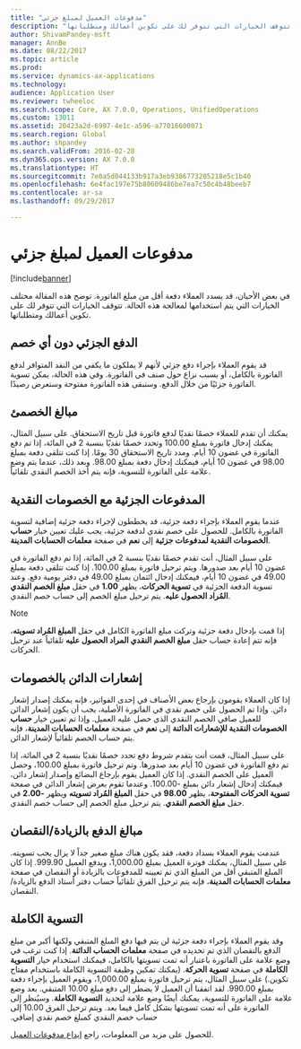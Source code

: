 ```yaml
---
title: "مدفوعات العميل لمبلغ جزئي"
description: "في بعض الأحيان، قد يسدد العملاء دفعة أقل من مبلغ الفاتورة. توضح هذه المقالة مختلف الخيارات التي يتم استخدامها لمعالجة هذه الحالة. تتوقف الخيارات التي تتوفر لك على تكوين أعمالك ومتطلباتها."
author: ShivamPandey-msft
manager: AnnBe
ms.date: 08/22/2017
ms.topic: article
ms.prod: 
ms.service: dynamics-ax-applications
ms.technology: 
audience: Application User
ms.reviewer: twheeloc
ms.search.scope: Core, AX 7.0.0, Operations, UnifiedOperations
ms.custom: 13011
ms.assetid: 20423a2d-6997-4e1c-a596-a77016600071
ms.search.region: Global
ms.author: shpandey
ms.search.validFrom: 2016-02-28
ms.dyn365.ops.version: AX 7.0.0
ms.translationtype: HT
ms.sourcegitcommit: 7e0a5d044133b917a3eb9386773205218e5c1b40
ms.openlocfilehash: 6e4fac197e75b80609486be7ea7c50c4b48beeb7
ms.contentlocale: ar-sa
ms.lasthandoff: 09/29/2017

---
```


# <a name="customer-payments-for-a-partial-amount"></a>مدفوعات العميل لمبلغ جزئي

[!include[banner](../includes/banner.md)]


في بعض الأحيان، قد يسدد العملاء دفعة أقل من مبلغ الفاتورة. توضح هذه المقالة مختلف الخيارات التي يتم استخدامها لمعالجة هذه الحالة. تتوقف الخيارات التي تتوفر لك على تكوين أعمالك ومتطلباتها.

<a name="partial-payment-with-no-discount"></a>الدفع الجزئي دون أي خصم
--------------------------------

قد يقوم العملاء بإجراء دفع جزئي لأنهم لا يملكون ما يكفي من النقد المتوافر لدفع الفاتورة بالكامل، أو بسبب نزاع حول صنف في الفاتورة. وفي هذه الحالة، يمكن تسوية الفاتورة جزئيًا من خلال الدفع. وستبقى هذه الفاتورة مفتوحة وستعرض رصيدًا.

## <a name="discount-amounts"></a>مبالغ الخصمئ
يمكنك أن تقدم للعملاء خصمًا نقديًا لدفع فاتورة قبل تاريخ الاستحقاق. على سبيل المثال، يمكنك إدخال فاتورة بمبلغ 100.00 وتحدد خصمًا نقديًا بنسبة 2 في المائة، إذا تم دفع الفاتورة في غضون 10 أيام. ومدد تاريخ الاستحقاق 30 يومًا. إذا كنت تتلقى دفعة بمبلغ 98.00 في غضون 10 أيام، فيمكنك إدخال دفعة بمبلغ 98.00. وبعد ذلك، عندما يتم وضع علامة على الفاتورة للتسوية، فإنه يتم أخذ الخصم النقدي تلقائياً.

## <a name="partial-payments-with-cash-discounts"></a>المدفوعات الجزئية مع الخصومات النقدية
عندما يقوم العملاء بإجراء دفعة جزئية، قد يخططون لإجراء دفعة جزئية إضافية لتسوية الفاتورة بالكامل. للحصول على خصم نقدي لدفعة جزئية، يجب عليك تعيين خيار **حساب الخصومات النقدية لمدفوعات جزئية** إلى **نعم** في صفحة **معلمات الحسابات المدينة**. 

على سبيل المثال، أنت تقدم خصمًا نقديًا بنسبة 2 في المائة، إذا تم دفع الفاتورة في غضون 10 أيام بعد صدورها. ويتم ترحيل فاتورة بمبلغ 100.00. إذا كنت تتلقى دفعة بمبلغ 49.00 في غضون 10 أيام، فيمكنك إدخال ائتمان بمبلغ 49.00 في دفتر يومية دفع. وعند تسوية الدفعة الجزئية في **تسوية الحركات**، يظهر **1.00** في حقل **مبلغ الخصم النقدي المُراد الحصول عليه**. يتم ترحيل مبلغ الخصم إلى حساب خصم النقدي. 

> [!NOTE] 
> إذا قمت بإدخال دفعة جزئية وتركت مبلغ الفاتورة الكامل في حقل **المبلغ المُراد تسويته**، فإنه تتم إعادة حساب حقل **مبلغ الخصم النقدي المراد الحصول عليه** تلقائياً عند ترحيل الحركات.

## <a name="credit-notes-with-discounts"></a>إشعارات الدائن بالخصومات
إذا كان العملاء يقومون بإرجاع بعض الأصناف في إحدى الفواتير، فإنه يمكنك إصدار إشعار دائن. وإذا تم الحصول على خصم نقدي في الفاتورة الأصلية، يجب أن يكون إشعار الدائن للعميل صافي الخصم النقدي الذي حصل عليه العميل. وإذا تم تعيين خيار **حساب الخصومات النقدية للإشعارات الدائنة** إلى **نعم** في صفحة **معلمات الحسابات المدينة**، فإنه يتم حساب الخصم تلقائياً لإشعار الدائن. 

على سبيل المثال، قمت أنت بتقدم شروط دفع تحدد خصمًا نقديًا بنسبة 2 في المائة، إذا تم دفع الفاتورة في غضون 10 أيام بعد صدورها. وتم ترحيل فاتورة بمبلغ 100.00، وحصل العميل على الخصم النقدي. إذا كان العميل يقوم بإرجاع البضائع وإصدار إشعار دائن، فيمكنك إدخال إشعار دائن بمبلغ -100.00. وعندما تقوم بعرض إشعار الدائن في صفحة **تسوية الحركات المفتوحة**، يظهر **98.00** في حقل **المبلغ المُراد تسويته** ويظهر **-2.00** في حقل **مبلغ الخصم النقدي**. يتم ترحيل مبلغ الخصم إلى حساب خصم النقدي.

## <a name="overpaymentunderpayment-amounts"></a>مبالغ الدفع بالزيادة/النقصان
عندمت يقوم العملاء بسداد دفعة، فقد يكون هناك مبلغ صغير جداً لا يزال يجب تسويته. على سبيل المثال، يمكنك فوترة العميل بمبلغ 1,000.00، ويدفع العميل 999.90. إذا كان المبلغ المتبقي أقل من المبلغ الذي تم تعيينه للمدفوعات بالزيادة أو النقصان في صفحة **معلمات الحسابات المدينة**، فإنه يتم ترحيل الفرق تلقائياً حساب دفتر أستاذ الدفع بالزيادة/النقصان.

## <a name="full-settlement"></a>التسوية الكاملة
‏‫وقد يقوم العملاء بإجراء دفعة جزئية لن يتم فيها دفع المبلغ المتبقي ولكنها أكبر من مبلغ الدفع بالنقصان الذي تم تحديده في صفحة **معلمات الحساب الدائنة**. إذا كنت ترغب في وضع علامة على الفاتورة باعتبار أنه تمت تسويتها بالكامل، فيمكنك استخدام خيار **التسوية الكاملة‬‏‫** في صفحة **تسوية الحركة**. (يمكنك تمكين وظيفة التسوية الكاملة باستخدام مفتاح تكوين.) على سبيل المثال، يتم ترحيل فاتورة بمبلغ 1,000.00، ويقوم العميل بإجراء دفعة بمبلغ 990.00. ‏‫لقد اتفقنا أن العميل لا يضطر إلى دفع مبلغ 10.00 المتبقي. بعد وضع علامة على الفاتورة للتسوية، يمكنك أيضًا وضع علامة لتحديد **التسوية الكاملة**. وسيُنظر إلى الفاتورة على أنه تمت تسويتها بشكل كامل فيما بعد. ويتم ترحيل الفرق 10.00 إلى حساب خصم النقدي كمبلغ خصم نقدي إضافي.


للحصول على مزيد من المعلومات، راجع [إيداع مدفوعات العميل‬](tasks/deposit-customer-payments.md).

